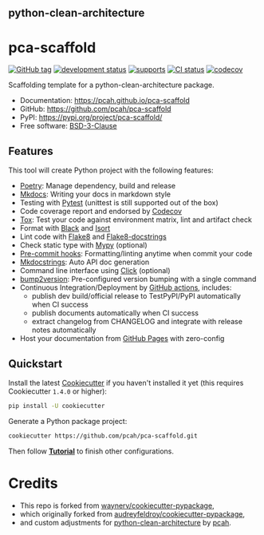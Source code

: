 ## python-clean-architecture

# pca-scaffold

[![GitHub tag](https://img.shields.io/github/v/tag/pcah/pca-scaffold)](https://github.com/pcah/pca-scaffold/tags)
[![development status](https://img.shields.io/badge/development%20status-alpha-yellow.svg)](https://pypi.org/project/pca-scaffold/)
[![supports](https://img.shields.io/pypi/pyversions/pca-scaffold)](https://github.com/pcah/pca-scaffold/blob/master/pyproject.toml)
[![CI status](https://github.com/pcah/pca-scaffold/actions/workflows/check_code_quality.yml/badge.svg)](https://github.com/pcah/pca-scaffold/actions/workflows/check_code_quality.yml)
[![codecov](https://codecov.io/gh/pcah/pca-scaffold/branch/master/graph/badge.svg)](https://codecov.io/gh/pcah/pca-scaffold)

Scaffolding template for a python-clean-architecture package.

* Documentation: <https://pcah.github.io/pca-scaffold>
* GitHub: <https://github.com/pcah/pca-scaffold>
* PyPI: <https://pypi.org/project/pca-scaffold/>
* Free software: [BSD-3-Clause](./LICENSE)

## Features

This tool will create Python project with the following features:

* [Poetry](https://python-poetry.org/): Manage dependency, build and release
* [Mkdocs](https://www.mkdocs.org): Writing your docs in markdown style
* Testing with [Pytest](https://pytest.org) (unittest is still supported out of the box)
* Code coverage report and endorsed by [Codecov](https://codecov.io)
* [Tox](https://tox.readthedocs.io): Test your code against environment matrix, lint and artifact check
* Format with [Black](https://github.com/psf/black) and [Isort](https://github.com/PyCQA/isort)
* Lint code with [Flake8](https://flake8.pycqa.org) and [Flake8-docstrings](https://pypi.org/project/flake8-docstrings/)
* Check static type with [Mypy](http://mypy-lang.org/) (optional)
* [Pre-commit hooks](https://pre-commit.com/): Formatting/linting anytime when commit your code
* [Mkdocstrings](https://mkdocstrings.github.io/): Auto API doc generation
* Command line interface using [Click](https://click.palletsprojects.com/en/8.0.x/) (optional)
* [bump2version](https://github.com/c4urself/bump2version): Pre-configured version bumping with a single command
* Continuous Integration/Deployment by [GitHub actions](https://github.com/features/actions), includes:
  * publish dev build/official release to TestPyPI/PyPI automatically when CI success
  * publish documents automatically when CI success
  * extract changelog from CHANGELOG and integrate with release notes automatically
* Host your documentation from [GitHub Pages](https://pages.github.com) with zero-config

## Quickstart

Install the latest [Cookiecutter](https://cookiecutter.readthedocs.io/en/1.7.2/) if you haven't installed it yet (this requires Cookiecutter `1.4.0` or higher):

```bash
pip install -U cookiecutter
```

Generate a Python package project:

```bash
cookiecutter https://github.com/pcah/pca-scaffold.git
```

Then follow **[Tutorial](https://pcah.github.io/pca-scaffold/tutorial/)** to finish other configurations.

# Credits

* This repo is forked from [waynerv/cookiecutter-pypackage](https://github.com/waynerv/cookiecutter-pypackage),
* which originally forked from [audreyfeldroy/cookiecutter-pypackage](https://github.com/audreyfeldroy/cookiecutter-pypackage),
* and custom adjustments for [python-clean-architecture](https://github.com/pcah/python-clean-architecture) by [pcah](https://github.com/pcah).
